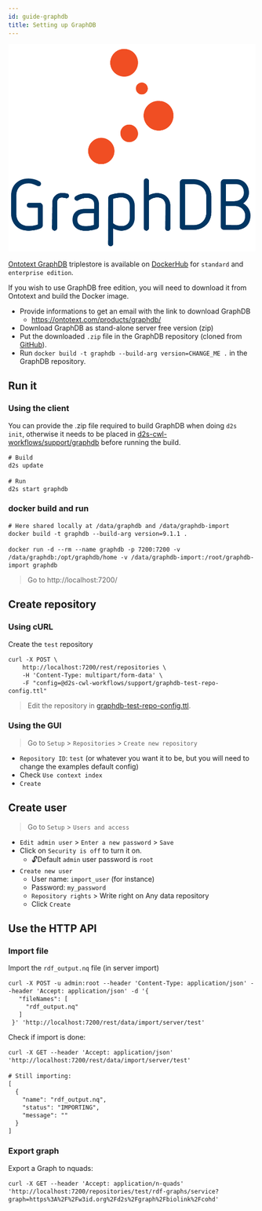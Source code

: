 ```yaml
---
id: guide-graphdb
title: Setting up GraphDB
---
```


[![](/img/graphdb-logo.png)](https://graphdb.ontotext.com/)

[Ontotext GraphDB](http://graphdb.ontotext.com/) triplestore is available on [DockerHub](https://hub.docker.com/r/ontotext/graphdb/) for `standard` and `enterprise edition`.

If you wish to use GraphDB free edition, you will need to download it from Ontotext and build the Docker image.

* Provide informations to get an email with the link to download GraphDB
  * https://ontotext.com/products/graphdb/
* Download GraphDB as stand-alone server free version (zip)
* Put the downloaded `.zip` file in the GraphDB repository (cloned from [GitHub](https://github.com/MaastrichtU-IDS/graphdb/)).
* Run `docker build -t graphdb --build-arg version=CHANGE_ME .` in the GraphDB repository.

## Run it

### Using the client

You can provide the .zip file required to build GraphDB when doing `d2s init`, otherwise it needs to be placed in [d2s-cwl-workflows/support/graphdb](https://github.com/MaastrichtU-IDS/d2s-cwl-workflows/tree/master/support) before running the build.

```shell
# Build
d2s update

# Run
d2s start graphdb
```

### docker build and run

```shell
# Here shared locally at /data/graphdb and /data/graphdb-import
docker build -t graphdb --build-arg version=9.1.1 .

docker run -d --rm --name graphdb -p 7200:7200 -v /data/graphdb:/opt/graphdb/home -v /data/graphdb-import:/root/graphdb-import graphdb
```

> Go to http://localhost:7200/

## Create repository

### Using cURL

Create the `test` repository 

```shell
curl -X POST \
    http://localhost:7200/rest/repositories \
    -H 'Content-Type: multipart/form-data' \
    -F "config=@d2s-cwl-workflows/support/graphdb-test-repo-config.ttl"
```

> Edit the repository in [graphdb-test-repo-config.ttl](https://github.com/MaastrichtU-IDS/d2s-cwl-workflows/blob/master/support/graphdb-test-repo-config.ttl).

### Using the GUI

> Go to `Setup` > `Repositories` > `Create new repository`

- `Repository ID`: `test` (or whatever you want it to be, but you will need to change the examples default config)
- Check `Use context index`
- `Create`

## Create user

> Go to `Setup` > `Users and access`

- `Edit admin user` > `Enter a new password` > `Save`
- Click on `Security is off` to turn it on.
  - 🔓Default `admin` user password is `root`
- `Create new user`
  - User name: `import_user` (for instance)
  - Password: `my_password`
  - `Repository rights` > Write right on Any data repository
  - Click `Create`

## Use the HTTP API

### Import file

Import the `rdf_output.nq` file (in server import)

```shell
curl -X POST -u admin:root --header 'Content-Type: application/json' --header 'Accept: application/json' -d '{
   "fileNames": [
     "rdf_output.nq"
   ]
 }' 'http://localhost:7200/rest/data/import/server/test'
```

Check if import is done:

```shell
curl -X GET --header 'Accept: application/json' 'http://localhost:7200/rest/data/import/server/test'

# Still importing:
[
  {
    "name": "rdf_output.nq",
    "status": "IMPORTING",
    "message": ""
  }
]
```

### Export graph

Export a Graph to nquads:

```shell
curl -X GET --header 'Accept: application/n-quads' 'http://localhost:7200/repositories/test/rdf-graphs/service?graph=https%3A%2F%2Fw3id.org%2Fd2s%2Fgraph%2Fbiolink%2Fcohd'
```

